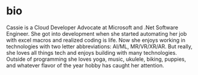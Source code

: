 # bio
Cassie is a Cloud Developer Advocate at Microsoft and .Net Software Engineer. She got into development when she started automating her job with excel macros and realized coding is life. Now she enjoys working in technologies with two letter abbreviations: AI/ML, MR/VR/XR/AR. But really, she loves all things tech and enjoys building with many technologies. Outside of programming she loves yoga, music, ukulele, biking, puppies, and whatever flavor of the year hobby has caught her attention.
